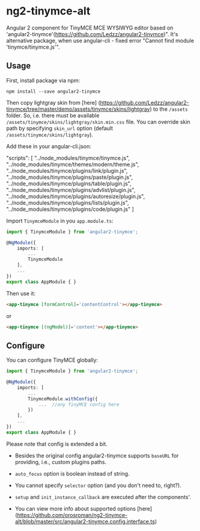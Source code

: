 # ng2-tinymce-alt

Angular 2 component for TinyMCE MCE WYSIWYG editor based on 'angular2-tinymce'(https://github.com/Ledzz/angular2-tinymce)".
It's alternative package, when use angular-cli - fixed error "Cannot find module 'tinymce/tinymce.js'".
 
## Usage

First, install package via npm:
```
npm install --save angular2-tinymce
```

Then copy lightgray skin from [here] (https://github.com/Ledzz/angular2-tinymce/tree/master/demo/assets/tinymce/skins/lightgray) to the `/assets` folder. So, i.e. there must be available `/assets/tinymce/skins/lightgray/skin.min.css` file.
You can override skin path by specifying `skin_url` option (default `/assets/tinymce/skins/lightgray`).

Add these in your angular-cli.json:

"scripts": [
	"../node_modules/tinymce/tinymce.js",
	"../node_modules/tinymce/themes/modern/theme.js",
	"../node_modules/tinymce/plugins/link/plugin.js",
	"../node_modules/tinymce/plugins/paste/plugin.js",
	"../node_modules/tinymce/plugins/table/plugin.js",
	"../node_modules/tinymce/plugins/advlist/plugin.js",
	"../node_modules/tinymce/plugins/autoresize/plugin.js",
	"../node_modules/tinymce/plugins/lists/plugin.js",
	"../node_modules/tinymce/plugins/code/plugin.js"
]

Import `TinymceModule` in you `app.module.ts`:
```typescript
import { TinymceModule } from 'angular2-tinymce';

@NgModule({
	imports: [
		...
		TinymceModule
	],
	...
})
export class AppModule { }
```

Then use it:
```html
<app-tinymce [formControl]='contentControl'></app-tinymce>
```
or
```html
<app-tinymce [(ngModel)]='content'></app-tinymce>
```

## Configure
You can configure TinyMCE globally:
```typescript
import { TinymceModule } from 'angular2-tinymce';

@NgModule({
	imports: [
		...
		TinymceModule.withConfig({
			...  //any TinyMCE config here
		})
	],
	...
})
export class AppModule { }
```
Please note that config is extended a bit.

- Besides the original config angular2-tinymce supports `baseURL` for providing, i.e., custom plugins paths.

- `auto_focus` option is boolean instead of string.
- You cannot specify `selector` option (and you don't need to, right?).
- `setup` and `init_instance_callback` are executed after the components'.
- You can view more info about supported options [here] (https://github.com/orosroman/ng2-tinymce-alt/blob/master/src/angular2-tinymce.config.interface.ts)